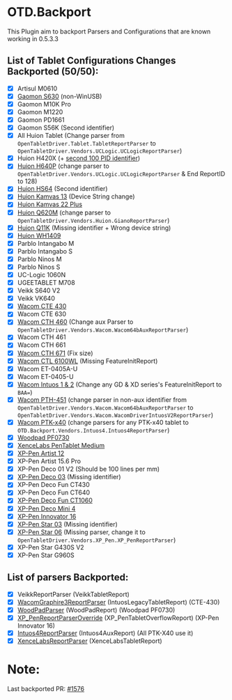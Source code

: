 # OTD.Backport

This Plugin aim to backport Parsers and Configurations that are known working in 0.5.3.3

## List of Tablet Configurations Changes Backported (50/50):

- [x] Artisul M0610
- [x] [Gaomon S630](https://github.com/OpenTabletDriver/OpenTabletDriver/pull/1458) (non-WinUSB)
- [x] Gaomon M10K Pro
- [x] Gaomon M1220
- [x] Gaomon PD1661
- [x] Gaomon S56K (Second identifier) 
- [x] All Huion Tablet (Change parser from `OpenTabletDriver.Tablet.TabletReportParser` to `OpenTabletDriver.Vendors.UCLogic.UCLogicReportParser`)
- [x] Huion H420X (+ [second 100 PID identifier](https://github.com/OpenTabletDriver/OpenTabletDriver/pull/1459))
- [x] [Huion H640P](https://github.com/OpenTabletDriver/OpenTabletDriver/pull/1034) (change parser to `OpenTabletDriver.Vendors.UCLogic.UCLogicReportParser` & End ReportID to 128)
- [x] [Huion HS64](https://github.com/OpenTabletDriver/OpenTabletDriver/pull/1364) (Second identifier)
- [x] [Huion Kamvas 13](https://github.com/OpenTabletDriver/OpenTabletDriver/pull/1453) (Device String change)
- [x] [Huion Kamvas 22 Plus](https://github.com/OpenTabletDriver/OpenTabletDriver/pull/1340)
- [x] [Huion Q620M](https://github.com/OpenTabletDriver/OpenTabletDriver/pull/1116) (change parser to `OpenTabletDriver.Vendors.Huion.GianoReportParser`)
- [x] [Huion Q11K](https://github.com/OpenTabletDriver/OpenTabletDriver/pull/1161) (Missing identifier + Wrong device string)
- [x] [Huion WH1409](https://github.com/OpenTabletDriver/OpenTabletDriver/pull/1576) 
- [x] Parblo Intangabo M
- [x] Parblo Intangabo S
- [x] Parblo Ninos M
- [x] Parblo Ninos S
- [x] UC-Logic 1060N
- [x] UGEETABLET M708
- [x] Veikk S640 V2
- [x] Veikk VK640
- [x] [Wacom CTE 430](https://github.com/OpenTabletDriver/OpenTabletDriver/pull/1487)
- [x] Wacom CTE 630
- [x] [Wacom CTH 460](https://github.com/OpenTabletDriver/OpenTabletDriver/pull/1307) (Change aux Parser to `OpenTabletDriver.Vendors.Wacom.Wacom64bAuxReportParser`)
- [x] Wacom CTH 461
- [x] Wacom CTH 661
- [x] [Wacom CTH 671](https://github.com/OpenTabletDriver/OpenTabletDriver/pull/1089) (Fix size)
- [x] [Wacom CTL 6100WL](https://github.com/OpenTabletDriver/OpenTabletDriver/pull/1306) (Missing FeatureInitReport)
- [x] Wacom ET-0405A-U
- [x] Wacom ET-0405-U
- [x] [Wacom Intuos 1 & 2](https://github.com/OpenTabletDriver/OpenTabletDriver/pull/1119) (Change any GD & XD series's FeatureInitReport to `BAA=`)
- [x] [Wacom PTH-451](https://github.com/OpenTabletDriver/OpenTabletDriver/pull/1107) (change parser in non-aux identifier from `OpenTabletDriver.Vendors.Wacom.Wacom64bAuxReportParser` to `OpenTabletDriver.Vendors.Wacom.WacomDriverIntuosV2ReportParser`)
- [x] [Wacom PTK-x40](https://github.com/OpenTabletDriver/OpenTabletDriver/pull/1064) (change parsers for any PTK-x40 tablet to `OTD.Backport.Vendors.Intuos4.Intuos4ReportParser`)
- [x] [Woodpad PF0730](https://github.com/OpenTabletDriver/OpenTabletDriver/pull/1450)
- [x] [XenceLabs PenTablet Medium](https://github.com/OpenTabletDriver/OpenTabletDriver/pull/1542)
- [x] [XP-Pen Artist 12](https://github.com/OpenTabletDriver/OpenTabletDriver/pull/1416)
- [x] XP-Pen Artist 15.6 Pro
- [x] XP-Pen Deco 01 V2 (Should be 100 lines per mm)
- [x] [XP-Pen Deco 03](https://github.com/OpenTabletDriver/OpenTabletDriver/pull/1365) (Missing identifier)
- [x] XP-Pen Deco Fun CT430
- [x] XP-Pen Deco Fun CT640
- [x] [XP-Pen Deco Fun CT1060](https://github.com/OpenTabletDriver/OpenTabletDriver/pull/1474/files)
- [x] [XP-Pen Deco Mini 4](https://github.com/OpenTabletDriver/OpenTabletDriver/pull/1373)
- [x] [XP-Pen Innovator 16](https://github.com/OpenTabletDriver/OpenTabletDriver/pull/1420)
- [x] [XP-Pen Star 03](https://github.com/OpenTabletDriver/OpenTabletDriver/pull/1365) (Missing identifier)
- [x] [XP-Pen Star 06](https://github.com/OpenTabletDriver/OpenTabletDriver/pull/1038) (Missing parser, change it to `OpenTabletDriver.Vendors.XP_Pen.XP_PenReportParser`)
- [x] XP-Pen Star G430S V2
- [x] XP-Pen Star G960S

## List of parsers Backported:

- [x] VeikkReportParser (VeikkTabletReport)
- [x] [WacomGraphire3ReportParser](https://github.com/OpenTabletDriver/OpenTabletDriver/pull/1487) (IntuosLegacyTabletReport) (CTE-430)
- [x] [WoodPadParser](https://github.com/OpenTabletDriver/OpenTabletDriver/pull/1450) (WoodPadReport) (Woodpad PF0730)
- [x] [XP_PenReportParserOverride](https://github.com/OpenTabletDriver/OpenTabletDriver/pull/1420) (XP_PenTabletOverflowReport) (XP-Pen Innovator 16)
- [x] [Intuos4ReportParser](https://github.com/OpenTabletDriver/OpenTabletDriver/pull/1064)
(Intuos4AuxReport) (All PTK-X40 use it)
- [x] [XenceLabsReportParser](https://github.com/OpenTabletDriver/OpenTabletDriver/pull/1542) (XenceLabsTabletReport)

# Note:

Last backported PR: [#1576](https://github.com/OpenTabletDriver/OpenTabletDriver/pull/1576)